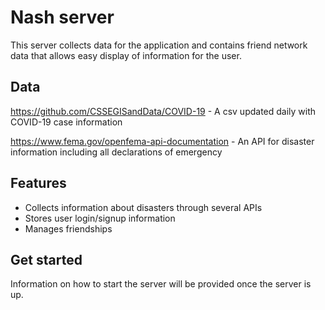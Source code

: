 # Nash server

This server collects data for the application and contains friend network data
that allows easy display of information for the user.

## Data

https://github.com/CSSEGISandData/COVID-19 - A csv updated daily with COVID-19
case information

https://www.fema.gov/openfema-api-documentation - An API for disaster 
information including all declarations of emergency

## Features

- Collects information about disasters through several APIs
- Stores user login/signup information
- Manages friendships

## Get started

Information on how to start the server will be provided once the server is up.